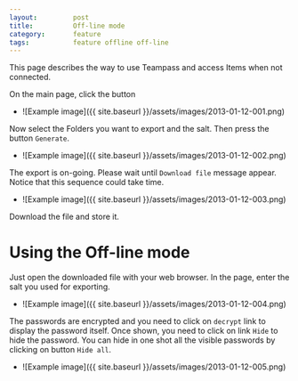 ```yaml
---
layout: 		post
title: 			Off-line mode
category:		feature
tags:			feature offline off-line
---
```


<p class="message">
    This page describes the way to use Teampass and access Items when not connected.
</p>
<span class="linkmore"></span>

On the main page, click the button

* ![Example image]({{ site.baseurl }}/assets/images/2013-01-12-001.png)

Now select the Folders you want to export and the salt. Then press the button `Generate`.

* ![Example image]({{ site.baseurl }}/assets/images/2013-01-12-002.png)

The export is on-going. Please wait until `Download file` message appear. Notice that this sequence could take time.

* ![Example image]({{ site.baseurl }}/assets/images/2013-01-12-003.png)

Download the file and store it.

# Using the Off-line mode

Just open the downloaded file with your web browser. In the page, enter the salt you used for exporting.

* ![Example image]({{ site.baseurl }}/assets/images/2013-01-12-004.png)

The passwords are encrypted and you need to click on `decrypt` link to display the password itself. Once shown, you need to click on link `Hide` to hide the password. You can hide in one shot all the visible passwords by clicking on button `Hide all`.

* ![Example image]({{ site.baseurl }}/assets/images/2013-01-12-005.png)



